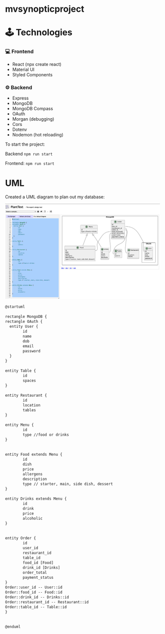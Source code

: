 # mvsynopticproject

# 🕹 Technologies

### 💻 Frontend

- React (npx create react)
- Material UI
- Styled Components

### ⚙️ Backend

- Express
- MongoDB
- MongoDB Compass
- OAuth
- Morgan (debugging)
- Cors
- Dotenv
- Nodemon (hot reloading)

To start the project:

Backend
`npm run start`

Frontend:
`npm run start`

# UML

Created a UML diagram to plan out my database:

<p align="center">
<img src="./assets/DBUML.png " width="900" />
</p>

```
@startuml

rectangle MongoDB {
rectangle OAuth {
  entity User {
        id
        name
        dob
        email
        password
  }
}

entity Table {
        id
        spaces
}

entity Restaurant {
        id
        location
        tables
}

entity Menu {
        id
        type //food or drinks
}


entity Food extends Menu {
        id
        dish
        price
        allergens
        description
        type // starter, main, side dish, dessert
}

entity Drinks extends Menu {
        id
        drink
        price
        alcoholic
}


entity Order {
        id
        user_id
        restaurant_id
        table_id
        food_id [Food]
        drink_id [Drinks]
        order_total
        payment_status
}
Order::user_id -- User::id
Order::food_id -- Food::id
Order::drink_id -- Drinks::id
Order::restaurant_id -- Restaurant::id
Order::table_id -- Table::id
}


@enduml


```
